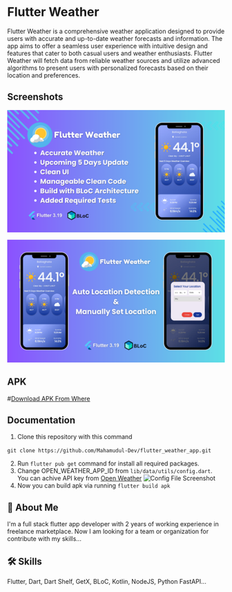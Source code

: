 
# Flutter Weather

Flutter Weather is a comprehensive weather application designed to provide users with accurate and up-to-date weather forecasts and information. The app aims to offer a seamless user experience with intuitive design and features that cater to both casual users and weather enthusiasts. Flutter Weather will fetch data from reliable weather sources and utilize advanced algorithms to present users with personalized forecasts based on their location and preferences.



## Screenshots

![App Screenshot](./screenshots/banner-1.png)

![App Screenshot](./screenshots/banner-2.png)
## APK
#[Download APK From Where](https://drive.google.com/file/d/16mDRNyDRlXrRDn_HTPu-zKTYlr8Z8X1L/view?usp=sharing)

## Documentation


1. Clone this repository with this command

```git clone https://github.com/Mahamudul-Dev/flutter_weather_app.git```

2. Run `flutter pub get` command for install all required packages.
3. Change OPEN_WEATHER_APP_ID from `lib/data/utils/config.dart`. You can achive API key from [Open Weather](https://openweathermap.org/api)
![Config File Screenshot](../screenshots/config-instruction.png)
4. Now you can build apk via running `flutter build apk`
## 🚀 About Me
I'm a full stack flutter app developer with 2 years of working experience in freelance marketplace. Now I am looking for a team or organization for contribute with my skills...


## 🛠 Skills
Flutter, Dart, Dart Shelf, GetX, BLoC, Kotlin, NodeJS, Python FastAPI...

